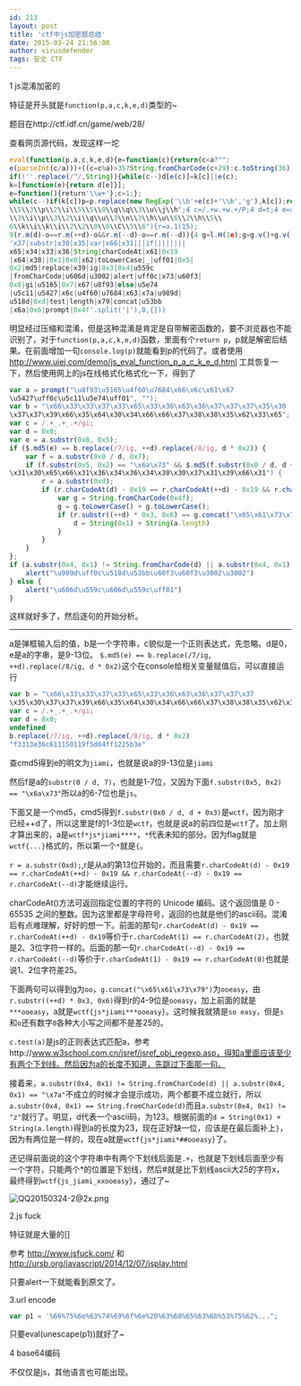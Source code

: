 ```yaml
---
id: 213
layout: post
title: 'ctf中js加密题总结'
date: 2015-03-24 21:56:00
author: virusdefender
tags: 安全 CTF
---
```


1 js混淆加密的

特征是开头就是`function(p,a,c,k,e,d)`类型的~

题目在http://ctf.idf.cn/game/web/28/

查看网页源代码，发现这样一坨
```js
eval(function(p,a,c,k,e,d){e=function(c){return(c<a?"":
e(parseInt(c/a)))+((c=c%a)>35?String.fromCharCode(c+29):c.toString(36))};
if(!''.replace(/^/,String)){while(c--)d[e(c)]=k[c]||e(c);
k=[function(e){return d[e]}];
e=function(){return'\\w+'};c=1;};
while(c--)if(k[c])p=p.replace(new RegExp('\\b'+e(c)+'\\b','g'),k[c]);return p;}('4 a=1d("\\T\\Q\\Z\\10\\5\\Y\\n\\S\\X\\L\\W\\V\\x","");4 b="\\5\\j\\j\\0\\j\\h\\j\\k\\11\\k\\0\\0\\0\\3\\2\\0\\0\\C
\\5\\3\\p\\2\\i\\5\\5\\0\\q\\q\\3\\u\\j\\h";4 c=/.+w.+w.+/P;4 d=t;4 e=a.1(O,y);9($.A(e)==b.B(/7/D,++d).B(/8/D,d*z)){4 f=a.1(t/d,R);9(f.1(y,z)=="\\1b\\M"&&$.A(f.1(t/d,d+E))=="\\p\\2\\6
\\3\\i\\p\\3\\2\\i\\q\\u\\3\\n\\3\\h\\u\\6\\2\\h\\5\\
6\\k\\i\\k\\i\\2\\2\\0\\6\\C\\5\\6"){r=a.1(15);
9(r.m(d)-o==r.m(++d)-o&&r.m(--d)-o==r.m(--d)){4 g=l.H(1e);g=g.v()+g.v();9(r.1((++d)*E,1c)==g.19("\\h\\n\\M\\18")&&c.16(a)){d=l(s)+l(a.17)}}}};9(a.1(F,s)!=l.H(d)||a.1(F,s)=="\\12"){K("\\13\\L\\14\\1a\\N\\N\\J\\J")}U{K("\\I\\G\\I\\G\\x")}',62,77,
'x37|substr|x30|x35|var|x66|x31|||if||||||||
x65|x34|x33|x36|String|charCodeAt|x61|0x19
|x64|x38||0x1|0x0|x62|toLowerCase|_|uff01|0x5|
0x2|md5|replace|x39|ig|0x3|0x4|u559c
|fromCharCode|u606d|u3002|alert|uff0c|x73|u60f3|
0x8|gi|u5165|0x7|x67|u8f93|else|u5e74
|u5c11|u5427|x6c|u4f60|u7684|x63|x7a|u989d|
u518d|0xd|test|length|x79|concat|u53bb
|x6a|0x6|prompt|0x4f'.split('|'),0,{}))
```
明显经过压缩和混淆，但是这种混淆是肯定是自带解密函数的，要不浏览器也不能识别了，对于`function(p,a,c,k,e,d)`函数，里面有个`return p`，p就是解密后结果。在前面增加一句`console.log(p)`就能看到p的代码了。或者使用 http://www.uiej.com/demo/js_eval_function_p_a_c_k_e_d.html 工具恢复一下，然后使用网上的js在线格式化格式化一下，得到了
```js
var a = prompt("\u8f93\u5165\u4f60\u7684\x66\x6c\x61\x67
\u5427\uff0c\u5c11\u5e74\uff01", "");
var b = "\x66\x33\x33\x37\x33\x65\x33\x36\x63\x36\x37\x37\x37\x35\x30
\x37\x37\x39\x66\x35\x64\x30\x34\x66\x66\x37\x38\x38\x35\x62\x33\x65";
var c = /.+_.+_.+/gi;
var d = 0x0;
var e = a.substr(0x8, 0x5);
if ($.md5(e) == b.replace(/7/ig, ++d).replace(/8/ig, d * 0x2)) {
    var f = a.substr(0x0 / d, 0x7);
    if (f.substr(0x5, 0x2) == "\x6a\x73" && $.md5(f.substr(0x0 / d, d + 0x3)) == "\x64\x30\x31\x35\x34\x64\x35\x30\x34\x38\x62\x35\x61\x35\x65\x62
\x31\x30\x65\x66\x31\x36\x34\x36\x34\x30\x30\x37\x31\x39\x66\x31") {
        r = a.substr(0xd);
        if (r.charCodeAt(d) - 0x19 == r.charCodeAt(++d) - 0x19 && r.charCodeAt(--d) - 0x19 == r.charCodeAt(--d)) {
            var g = String.fromCharCode(0x4f);
            g = g.toLowerCase() + g.toLowerCase();
            if (r.substr((++d) * 0x3, 0x6) == g.concat("\x65\x61\x73\x79") && c.test(a)) {
                d = String(0x1) + String(a.length)
            }
        }
    }
};
if (a.substr(0x4, 0x1) != String.fromCharCode(d) || a.substr(0x4, 0x1) == "\x7a") {
    alert("\u989d\uff0c\u518d\u53bb\u60f3\u60f3\u3002\u3002")
} else {
    alert("\u606d\u559c\u606d\u559c\uff01")
}
```
这样就好多了，然后逐句的开始分析。

----------

a是弹框输入后的值，b是一个字符串，c貌似是一个正则表达式，先忽略。d是0，e是a的字串，是9-13位。
`$.md5(e) == b.replace(/7/ig, ++d).replace(/8/ig, d * 0x2)`这个在console给相关变量赋值后，可以直接运行
```js
var b = "\x66\x33\x33\x37\x33\x65\x33\x36\x63\x36\x37\x37\x37
\x35\x30\x37\x37\x39\x66\x35\x64\x30\x34\x66\x66\x37\x38\x38\x35\x62\x33\x65";
var c = /.+_.+_.+/gi;
var d = 0x0;
undefined
b.replace(/7/ig, ++d).replace(/8/ig, d * 0x2)
"f3313e36c611150119f5d04ff1225b3e"
```
查cmd5得到e的明文为`jiami`，也就是说a的9-13位是`jiami`

然后f是a的`substr(0 / d, 7)`，也就是1-7位，又因为下面`f.substr(0x5, 0x2) == "\x6a\x73"`所以a的6-7位也是`js`。

下面又是一个md5，cmd5得到`f.substr(0x0 / d, d + 0x3)`是`wctf`，因为刚才已经++d了，所以这里是f的1-3位是`wctf`，也就是说a的前四位是`wctf`了。加上刚才算出来的，a是`wctf*js*jiami****`，`*`代表未知的部分。因为flag就是`wctf{...}`格式的，所以第一个`*`就是`{`。

`r = a.substr(0xd);`,r是从a的第13位开始的，而且需要`r.charCodeAt(d) - 0x19 == r.charCodeAt(++d) - 0x19 && r.charCodeAt(--d) - 0x19 == r.charCodeAt(--d)`才能继续运行。

charCodeAt()方法可返回指定位置的字符的 Unicode 编码。这个返回值是 0 - 65535 之间的整数。因为这里都是字母符号，返回的也就是他们的ascii码。混淆后有点难理解，好好的想一下。前面的那句`r.charCodeAt(d) - 0x19 == r.charCodeAt(++d) - 0x19`等价于`r.charCodeAt(1) == r.charCodeAt(2)`，也就是2、3位字符一样的。后面的那一句`r.charCodeAt(--d) - 0x19 == r.charCodeAt(--d)`等价于`r.charCodeAt(1) - 0x19 == r.charCodeAt(0)`也就是说1、2位字符差25。

下面两句可以得到g为`oo`，`g.concat("\x65\x61\x73\x79")`为`ooeasy`，由`r.substr((++d) * 0x3, 0x6)`得到r的4-9位是`ooeasy`，加上前面的就是`***ooeasy`，a就是`wctf{js*jiami***ooeasy}`。这时候我就猜是`so easy`，但是`s`和`o`还有数字`0`各种大小写之间都不是差25的。

`c.test(a)`是js的正则表达式匹配a，参考http://www.w3school.com.cn/jsref/jsref_obj_regexp.asp，得知a里面应该至少有两个下划线。然后因为a的长度不知道，先跳过下面那一句。

接着来，`a.substr(0x4, 0x1) != String.fromCharCode(d) || a.substr(0x4, 0x1) == "\x7a"`不成立的时候才会提示成功，两个都要不成立就行，所以`a.substr(0x4, 0x1) == String.fromCharCode(d)`而且`a.substr(0x4, 0x1) != "z"`就行了。明显，d代表一个ascii码，为123。根据前面的`d = String(0x1) + String(a.length)`得到a的长度为23，现在正好缺一位，应该是在最后面补上`}`，因为有两位是一样的，现在a就是`wctf{js*jiami*##ooeasy}`了。

还记得前面说的这个字符串中有两个下划线后面是`.+`，也就是下划线后面至少有一个字符，只能两个*的位置是下划线，然后#就是比下划线ascii大25的字符x，最终得到`wctf{js_jiami_xxooeasy}`，通过了~

![QQ20150324-2@2x.png][1]


2.js fuck 

特征就是大量的[]

参考 http://www.jsfuck.com/  和  http://ursb.org/javascript/2014/12/07/jsplay.html

只要alert一下就能看到原文了。

3.url encode

```js
var p1 = '%66%75%6e%63%74%69%6f%6e%20%63%68%65%63%6b%53%75%62%...";
```
只要eval(unescape(p1))就好了~

4 base64编码

不仅仅是js，其他语言也可能出现。

  [1]: http://storage.virusdefender.net/blog/images/213/1.png
